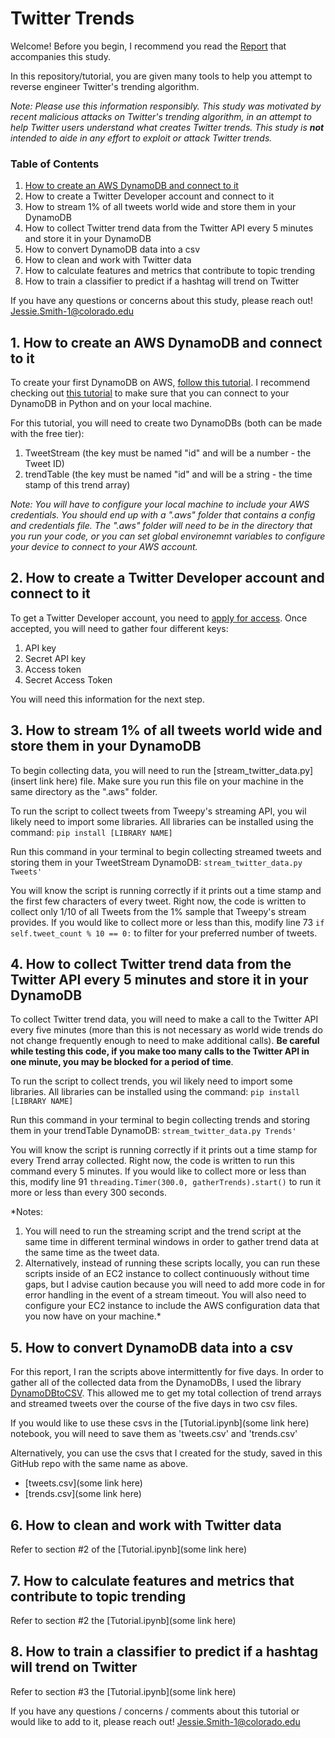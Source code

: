 # Twitter Trends

Welcome! Before you begin, I recommend you read the [Report](https://github.com/jesmith14/TwitterTrends/blob/master/Report.pdf) that accompanies this study.

In this repository/tutorial, you are given many tools to help you attempt to reverse engineer Twitter's trending algorithm.

*Note: Please use this information responsibly. This study was motivated by recent malicious attacks on Twitter's trending algorithm, in an attempt to help Twitter users understand what creates Twitter trends. This study is **not** intended to aide in any effort to exploit or attack Twitter trends.*

### Table of Contents
1. [How to create an AWS DynamoDB and connect to it](#1-how-to-create-an-aws-dynamodb-and-connect-to-it)
2. How to create a Twitter Developer account and connect to it
3. How to stream 1% of all tweets world wide and store them in your DynamoDB
4. How to collect Twitter trend data from the Twitter API every 5 minutes and store it in your DynamoDB
5. How to convert DynamoDB data into a csv
6. How to clean and work with Twitter data
7. How to calculate features and metrics that contribute to topic trending
8. How to train a classifier to predict if a hashtag will trend on Twitter

If you have any questions or concerns about this study, please reach out! Jessie.Smith-1@colorado.edu

## 1. How to create an AWS DynamoDB and connect to it
To create your first DynamoDB on AWS, [follow this tutorial](https://docs.aws.amazon.com/amazondynamodb/latest/developerguide/SettingUp.DynamoWebService.html). I recommend checking out [this tutorial](https://docs.aws.amazon.com/amazondynamodb/latest/developerguide/GettingStarted.Python.html) to make sure that you can connect to your DynamoDB in Python and on your local machine.

For this tutorial, you will need to create two DynamoDBs (both can be made with the free tier):
1. TweetStream (the key must be named "id" and will be a number - the Tweet ID)
2. trendTable (the key must be named "id" and will be a string - the time stamp of this trend array)

*Note: You will have to configure your local machine to include your AWS credentials. You should end up with a ".aws" folder that contains a config and credentials file. The ".aws" folder will need to be in the directory that you run your code, or you can set global environemnt variables to configure your device to connect to your AWS account.*

## 2. How to create a Twitter Developer account and connect to it

To get a Twitter Developer account, you need to [apply for access](https://developer.twitter.com/en/apply-for-access). Once accepted, you will need to gather four different keys:
1. API key
2. Secret API key
3. Access token
4. Secret Access Token

You will need this information for the next step.

## 3. How to stream 1% of all tweets world wide and store them in your DynamoDB

To begin collecting data, you will need to run the [stream_twitter_data.py](insert link here) file. Make sure you run this file on your machine in the same directory as the ".aws" folder.

To run the script to collect tweets from Tweepy's streaming API, you wil likely need to import some libraries. All libraries can be installed using the command: `pip install [LIBRARY NAME]`

Run this command in your terminal to begin collecting streamed tweets and storing them in your TweetStream DynamoDB:
`stream_twitter_data.py Tweets'`

You will know the script is running correctly if it prints out a time stamp and the first few characters of every tweet. Right now, the code is written to collect only 1/10 of all Tweets from the 1% sample that Tweepy's stream provides. If you would like to collect more or less than this, modify line 73 `if self.tweet_count % 10 == 0:` to filter for your preferred number of tweets.

## 4. How to collect Twitter trend data from the Twitter API every 5 minutes and store it in your DynamoDB

To collect Twitter trend data, you will need to make a call to the Twitter API every five minutes (more than this is not necessary as world wide trends do not change frequently enough to need to make additional calls). **Be careful while testing this code, if you make too many calls to the Twitter API in one minute, you may be blocked for a period of time**.

To run the script to collect trends, you wil likely need to import some libraries. All libraries can be installed using the command: `pip install [LIBRARY NAME]`

Run this command in your terminal to begin collecting trends and storing them in your trendTable DynamoDB:
`stream_twitter_data.py Trends'`

You will know the script is running correctly if it prints out a time stamp for every Trend array collected. Right now, the code is written to run this command every 5 minutes. If you would like to collect more or less than this, modify line 91 `threading.Timer(300.0, gatherTrends).start()` to run it more or less than every 300 seconds.

*Notes: 
1. You will need to run the streaming script and the trend script at the same time in different terminal windows in order to gather trend data at the same time as the tweet data.
2. Alternatively, instead of running these scripts locally, you can run these scripts inside of an EC2 instance to collect continuously without time gaps, but I advise caution because you will need to add more code in for error handling in the event of a stream timeout. You will also need to configure your EC2 instance to include the AWS configuration data that you now have on your machine.*

## 5. How to convert DynamoDB data into a csv

For this report, I ran the scripts above intermittently for five days. In order to gather all of the collected data from the DynamoDBs, I used the library [DynamoDBtoCSV](https://github.com/edasque/DynamoDBtoCSV). This allowed me to get my total collection of trend arrays and streamed tweets over the course of the five days in two csv files.

If you would like to use these csvs in the [Tutorial.ipynb](some link here) notebook, you will need to save them as 'tweets.csv' and 'trends.csv'

Alternatively, you can use the csvs that I created for the study, saved in this GitHub repo with the same name as above.
- [tweets.csv](some link here)
- [trends.csv](some link here)

## 6. How to clean and work with Twitter data
Refer to section #2 of the [Tutorial.ipynb](some link here)

## 7. How to calculate features and metrics that contribute to topic trending
Refer to section #2 the [Tutorial.ipynb](some link here)

## 8. How to train a classifier to predict if a hashtag will trend on Twitter
Refer to section #3 the [Tutorial.ipynb](some link here)

If you have any questions / concerns / comments about this tutorial or would like to add to it, please reach out! Jessie.Smith-1@colorado.edu
